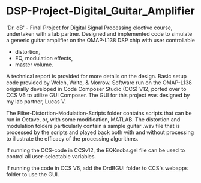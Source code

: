 # DSP-Project-Digital_Guitar_Amplifier

'Dr. dB' - Final Project for Digital Signal Processing elective course, undertaken with a lab partner. 
Designed and implemented code to simulate a generic guitar amplifier on the OMAP-L138 DSP chip with user controllable 
* distortion, 
* EQ, modulation effects,
* master volume. 

A technical report is provided for more details on the design. Basic setup code provided by Welch, Write, &amp; Morrow. 
Software run on the OMAP-L138 originally developed in Code Composer Studio (CCS) V12, ported over to CCS V6 to utilize GUI Composer. The GUI for this project was designed by my lab partner, Lucas V. 

The Filter-Distortion-Modulation-Scripts folder contains scripts that can be run in Octave,
or, with some modification, MATLAB. The distortion and modulation folders particularly
contain a sample guitar .wav file that is processed by the scripts and played back both
with and without processing to illustrate the efficacy of the processing algorithms.

If running the CCS-code in CCSv12, the EQKnobs.gel file can be used to control all 
user-selectable variables. 

If running the code in CCS V6, add the DrdBGUI folder to CCS's webapps folder to use the GUI.
